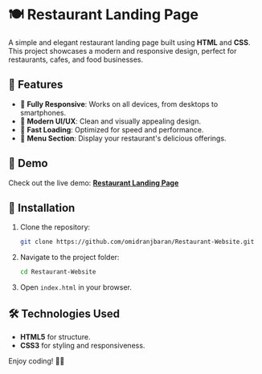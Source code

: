 # 🍽️ Restaurant Landing Page
A simple and elegant restaurant landing page built using **HTML** and **CSS**. This project showcases a modern and responsive design, perfect for restaurants, cafes, and food businesses.

## 🌟 Features
- 📱 **Fully Responsive**: Works on all devices, from desktops to smartphones.
- 🎨 **Modern UI/UX**: Clean and visually appealing design.
- 🚀 **Fast Loading**: Optimized for speed and performance.
- 🍔 **Menu Section**: Display your restaurant's delicious offerings.

## 📸 Demo
Check out the live demo: **[Restaurant Landing Page](https://omidranjbaran.github.io/Restaurant-Website/)**

## 📂 Installation
1. Clone the repository:
   ```bash
   git clone https://github.com/omidranjbaran/Restaurant-Website.git
   ```
2. Navigate to the project folder:
   ```bash
   cd Restaurant-Website
   ```
3. Open `index.html` in your browser.

## 🛠 Technologies Used
- **HTML5** for structure.
- **CSS3** for styling and responsiveness.


Enjoy coding! 🍕🎉
